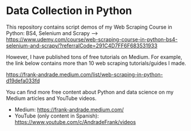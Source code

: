 # Data Collection in Python

This repository contains script demos of my Web Scraping Course in Python: BS4, Selenium and Scrapy --> https://www.udemy.com/course/web-scraping-course-in-python-bs4-selenium-and-scrapy/?referralCode=291C4D7FF6F683531933

However, I have published tons of free tutorials on Medium. For example, the link below contains more than 10 web scraping tutorials/guides I made.

https://frank-andrade.medium.com/list/web-scraping-in-python-d19defa033fd

You can find more free content about Python and data science on my Medium articles and YouTube videos.

- Medium: https://frank-andrade.medium.com/
- YouTube (only content in Spanish): https://www.youtube.com/c/AndradeFrank/videos
